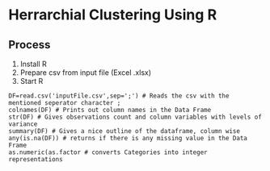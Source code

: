 # Herrarchial Clustering Using R

## Process

1. Install R 
2. Prepare csv from input file (Excel .xlsx)
3. Start R

```
DF=read.csv('inputFile.csv',sep=';') # Reads the csv with the mentioned seperator character ;
colnames(DF) # Prints out column names in the Data Frame
str(DF) # Gives observations count and column variables with levels of variance
summary(DF) # Gives a nice outline of the dataframe, column wise
any(is.na(DF)) # returns if there is any missing value in the Data Frame
as.numeric(as.factor # converts Categories into integer representations


